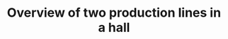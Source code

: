 ---
layout: article
title: Overview of two production lines in a hall
description: 
  - This template contains the status of two production lines in one hall. It shows the number of pieces already produced and how many parts are missing for the target quantity. In addition, the quality is indicated by displaying the number of misproduction.
lang: en
weight: 1100
isDraft: false
ref: Production-Lines-Status-Quality
category:
  - Production
  - Shopfloor
image: Production-Lines-Status-Quality.png
image_thumbnail: Production-Lines-Status-Quality_thumbnail.png
download: Production-Lines-Status-Quality.pbmx
overview_description:
overview_benefits:
overview_data_sources:
---